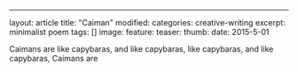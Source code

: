 ---
layout: article
title: "Caiman"
modified:
categories: creative-writing
excerpt: minimalist poem
tags: []
image:
  feature:
  teaser:
  thumb:
date: 2015-5-01

Caimans are like capybaras, and
            like capybaras,
            like capybaras,
                            and
            like capybaras,
Caimans are

